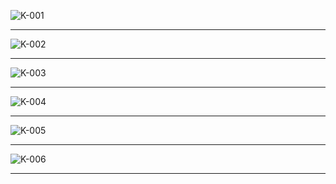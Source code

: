 
![K-001](https://user-images.githubusercontent.com/59239079/79433330-ec8cd380-8007-11ea-95e7-9da9be4b9eb7.png)
- - -
![K-002](https://user-images.githubusercontent.com/59239079/79433380-ff070d00-8007-11ea-9c33-938e2b5cd002.png)
- - -
![K-003](https://user-images.githubusercontent.com/59239079/79433902-a6843f80-8008-11ea-95b5-9ef1cb316ad3.png)
- - -
![K-004](https://user-images.githubusercontent.com/59239079/79434041-cca9df80-8008-11ea-9330-33db2b6acc20.png)
- - -
![K-005](https://user-images.githubusercontent.com/59239079/79434105-dd5a5580-8008-11ea-9bd4-7f4be3a54e66.png)
- - -
![K-006](https://user-images.githubusercontent.com/59239079/79434141-e814ea80-8008-11ea-9729-c9b38db7cedd.png)
- - -


